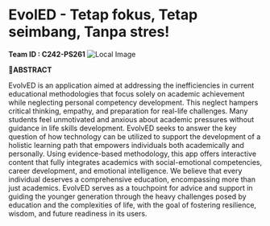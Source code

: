 # **EvolED - Tetap fokus, Tetap seimbang, Tanpa stres!**

**Team ID : C242-PS261**
![Local Image](images/my_image.png)

**🧾ABSTRACT**

EvolvED is an application aimed at addressing the inefficiencies in current educational methodologies that focus solely on academic achievement while neglecting personal competency development. This neglect hampers critical thinking, empathy, and preparation for real-life challenges. Many students feel unmotivated and anxious about academic pressures without guidance in life skills development. EvolvED seeks to answer the key question of how technology can be utilized to support the development of a holistic learning path that empowers individuals both academically and personally. Using evidence-based methodology, this app offers interactive content that fully integrates academics with social-emotional competencies, career development, and emotional intelligence. We believe that every individual deserves a comprehensive education, encompassing more than just academics. EvolvED serves as a touchpoint for advice and support in guiding the younger generation through the heavy challenges posed by education and the complexities of life, with the goal of fostering resilience, wisdom, and future readiness in its users.



